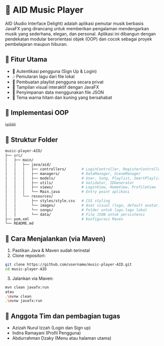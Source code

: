 # 🎵 AID Music Player
AID (Audio Interface Delight) adalah aplikasi pemutar musik berbasis JavaFX yang dirancang untuk memberikan pengalaman mendengarkan musik yang sederhana, elegan, dan personal. Aplikasi ini dibangun dengan pendekatan modular berorientasi objek (OOP) dan cocok sebagai proyek pembelajaran maupun hiburan.

## 📌 Fitur Utama
* 👤 Autentikasi pengguna (Sign Up & Login)
* 🎶 Pemutaran lagu dari file lokal
* 📂 Pembuatan playlist pengguna secara privat
* 🎨 Tampilan visual interaktif dengan JavaFX
* 💾 Penyimpanan data menggunakan file JSON
* 🌙 Tema warna hitam dan kuning yang bersahabat

## 🔎 Implementasi OOP
isiiiiiii

## 📁 Struktur Folder
```bash
music-player-AID/
├── src/
│   ├── main/
│   │   ├── java/aid/
│   │   │   ├── controllers/       # LoginController, RegisterController, dsb
│   │   │   ├── managers/          # DataManager, SceneManager
│   │   │   ├── models/            # User, Song, Playlist, SmartPlaylist, dst.
│   │   │   ├── utils/             # Validator, IDGenerator
│   │   │   ├── views/             # LoginView, HomeView, ProfileView
│   │   │   └── Main.java          # Entry point aplikasi
│   │   └── resources/
│   │       ├── styles/style.css   # CSS styling
│   │       └── images/            # Aset visual (logo, default avatar)
│   │       └── songs/             # Folder untuk lagu-lagu lokal
│   │       └── data/              # File JSON untuk persistensi
├── pom.xml                        # Konfigurasi Maven
└── README.md
```

## 🔧 Cara Menjalankan (via Maven)
1. Pastikan Java & Maven sudah terinstal
2. Clone repositori:
```bash
git clone https://github.com/username/music-player-AID.git
cd music-player-AID
```

3. Jalankan via Maven:
```bash
mvn clean javafx:run
atau
.\mvnw clean
.\mvnw javafx:run
```

## 👥 Anggota Tim dan pembagian tugas
* Azizah Nurul Izzah (Login dan Sign up)
* Indira Ramayani (Profil Pengguna)
* Abdurrahman Dzaky (Menu atau halaman utama)
